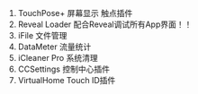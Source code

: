 1. TouchPose+ 屏幕显示 触点插件
2. Reveal Loader 配合Reveal调试所有App界面！！
3. iFile 文件管理
4. DataMeter 流量统计
5. iCleaner Pro 系统清理
6. CCSettings 控制中心插件
7. VirtualHome Touch ID插件
